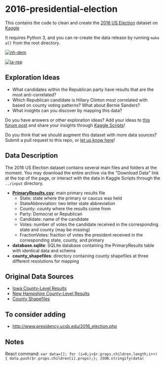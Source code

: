 #  2016-presidential-election

This contains the code to clean and create the [2016 US Election](https://www.kaggle.com/benhamner/2016-us-election) dataset on [Kaggle](https://www.kaggle.com)

It requires Python 3, and you can re-create the data release by running `make all` from the root directory.

[![nh-dem](https://www.kaggle.io/svf/162809/cf105fb56b206d457b5bde1a8e546365/New%20Hampshire_Democrat.png)](https://www.kaggle.com/benhamner/d/benhamner/2016-us-election/new-hampshire-democratic-primary-results)

[![ia-rep](https://www.kaggle.io/svf/162801/87335e996f9415489f5088c670c34f29/Iowa_Republican.png)](https://www.kaggle.com/benhamner/d/benhamner/2016-us-election/iowa-republican-primary-results)

## Exploration Ideas

 - What candidates within the Republican party have results that are the most anti-correlated?
 - Which Republican candidate is Hillary Clinton most correlated with based on county voting patterns? What about Bernie Sanders?
 - What insights can you discover by mapping this data?

Do you have answers or other exploration ideas? Add your ideas to [this forum post](https://www.kaggle.com/forums/f/1078/2016-us-election/t/19071/exploration-ideas) and share your insights through [Kaggle Scripts](https://www.kaggle.com/benhamner/2016-us-election/scripts)!

Do you think that we should augment this dataset with more data sources? Submit a pull request to this repo, or [let us know here](https://www.kaggle.com/forums/f/1078/2016-us-election/t/19072/additional-data-sources)!

## Data Description

The 2016 US Election dataset contains several main files and folders at the moment. You may download the entire archive via the "Download Data" link at the top of the page, or interact with the data in Kaggle Scripts through the `../input` directory.

 - **[PrimaryResults.csv](https://www.kaggle.com/benhamner/d/benhamner/2016-us-election/primary-results-sample-data)**: main primary results file
   - State: state where the primary or caucus was held
   - StateAbbreviation: two letter state abbreviation
   - County: county where the results come from
   - Party: Democrat or Republican
   - Candidate: name of the candidate
   - Votes: number of votes the candidate received in the corresponding state and county (may be missing)
   - FractionVotes: fraction of votes the president received in the corresponding state, county, and primary
 - **database.sqlite**: SQLite database containing the PrimaryResults table with identical data and schema
 - **county_shapefiles**: directory containing county shapefiles at three different resolutions for mapping

## Original Data Sources

 - [Iowa County-Level Results](http://overflow.solutions/datasets/2016-iowa-caucus-data-sets/)
 - [New Hampshire County-Level Results](https://numeracy.co/projects/2n9KPEk6ShS)
 - [County Shapefiles](https://www.census.gov/geo/maps-data/data/cbf/cbf_counties.html)

## To consider adding

 - http://www.presidency.ucsb.edu/2016_election.php

## Notes

React command: `var data=[]; for (i=0;i<$r.props.children.length;i++) { data.push($r.props.children[i].props);}; JSON.stringify(data)`
